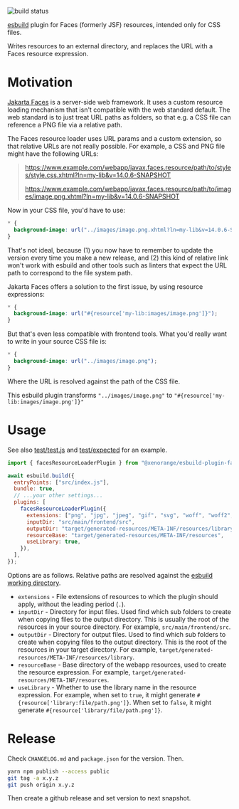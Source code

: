 ![build status](https://github.com/blutorange/esbuild-plugin-faces-resource-loader/actions/workflows/node.js.yml/badge.svg)

[esbuild](https://esbuild.github.io/) plugin for Faces (formerly JSF) resources,
intended only for CSS files.

Writes resources to an external directory, and replaces the URL with a Faces
resource expression.

# Motivation

[Jakarta Faces](https://en.wikipedia.org/wiki/Jakarta_Faces) is a server-side
web framework. It uses a custom resource loading mechanism that isn't compatible
with the web standard default. The web standard is to just treat URL paths as
folders, so that e.g. a CSS file can reference a PNG file via a relative path.

The Faces resource loader uses URL params and a custom extension, so that relative
URLs are not really possible. For example, a CSS and PNG file might have the
following URLs:

> https://www.example.com/webapp/javax.faces.resource/path/to/styles/style.css.xhtml?ln=my-lib&v=14.0.6-SNAPSHOT
>
> https://www.example.com/webapp/javax.faces.resource/path/to/images/image.png.xhtml?ln=my-lib&v=14.0.6-SNAPSHOT

Now in your CSS file, you'd have to use:

```css
* {
  background-image: url("../images/image.png.xhtml?ln=my-lib&v=14.0.6-SNAPSHOT");
}
```

That's not ideal, because (1) you now have to remember to update the version 
every time you make a new release, and (2) this kind of relative link won't work
with esbuild and other tools such as linters that expect the URL path to
correspond to the file system path.

Jakarta Faces offers a solution to the first issue, by using resource expressions:

```css
* {
  background-image: url("#{resource['my-lib:images/image.png']}");
}
```

But that's even less compatible with frontend tools. What you'd really want to
write in your source CSS file is:

```css
* {
  background-image: url("../images/image.png");
}
```

Where the URL is resolved against the path of the CSS file.

This esbuild plugin transforms `"../images/image.png"` to `"#{resource['my-lib:images/image.png']}"`

# Usage

See also [test/test.js](test/test.js) and [test/expected](test/expected) for an example.

```js
import { facesResourceLoaderPlugin } from "@xenorange/esbuild-plugin-faces-resource-loader";

await esbuild.build({
  entryPoints: ["src/index.js"],
  bundle: true,
  // ...your other settings...
  plugins: [
    facesResourceLoaderPlugin({
      extensions: ["png", "jpg", "jpeg", "gif", "svg", "woff", "woff2", "ttf", "eot"],
      inputDir: "src/main/frontend/src",
      outputDir: "target/generated-resources/META-INF/resources/library",
      resourceBase: "target/generated-resources/META-INF/resources",
      useLibrary: true,
    }),
  ],
});
```

Options are as follows. Relative paths are resolved against the
[esbuild working directory](https://esbuild.github.io/api/#working-directory).

* `extensions` - File extensions of resources to which the plugin should apply,
without the leading period (`.`).
* `inputDir` - Directory for input files. Used find which sub folders to create
when copying files to the output directory. This is usually the root of the
resources in your source directory. For example, `src/main/frontend/src`.
* `outputDir` - Directory for output files. Used to find which sub folders to
create when copying files to the output directory. This is the root of the
resources  in your target directory. For example,
`target/generated-resources/META-INF/resources/library`.
* `resourceBase` - Base directory of the webapp resources, used to create the
resource expression. For example,
`target/generated-resources/META-INF/resources`.
* `useLibrary` - Whether to use the library name in the resource expression. For
example, when set to `true`, it might generate
`#{resource['library:file/path.png']}`. When set to `false`, it might generate
`#{resource['library/file/path.png']}`.

# Release

Check `CHANGELOG.md` and `package.json` for the version. Then.

```sh
yarn npm publish --access public
git tag -a x.y.z
git push origin x.y.z
```

Then create a github release and set version to next snapshot.